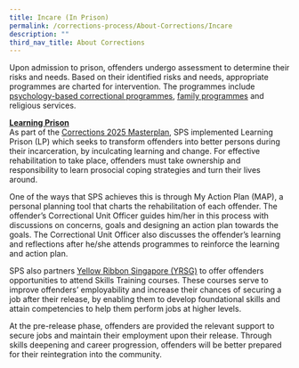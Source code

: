 ```yaml
---
title: Incare (In Prison)
permalink: /corrections-process/About-Corrections/Incare
description: ""
third_nav_title: About Corrections
---
```


Upon admission to prison, offenders undergo assessment to determine their risks and needs. Based on their identified risks and needs, appropriate programmes are charted for intervention. The programmes include [psychology-based correctional programmes](/corrections-process/programmes/psychology-programmes), [family programmes](/corrections-process/programmes/family-programmes) and religious services.

<strong><u>Learning Prison</u></strong><br>
As part of the [Corrections 2025 Masterplan](/about-us/strategic-plans), SPS implemented Learning Prison (LP) which seeks to transform offenders into better persons during their incarceration, by inculcating learning and change. For effective rehabilitation to take place, offenders must take ownership and responsibility to learn prosocial coping strategies and turn their lives around. 

One of the ways that SPS achieves this is through My Action Plan (MAP), a personal planning tool that charts the rehabilitation of each offender. The offender’s Correctional Unit Officer guides him/her in this process with discussions on concerns, goals and designing an action plan towards the goals. The Correctional Unit Officer also discusses the offender’s learning and reflections after he/she attends programmes to reinforce the learning and action plan.  

SPS also partners [Yellow Ribbon Singapore (YRSG)](https://www.yellowribbon.gov.sg/) to offer offenders opportunities to attend Skills Training courses. These courses serve to improve offenders’ employability and increase their chances of securing a job after their release, by enabling them to develop foundational skills and attain competencies to help them perform jobs at higher levels.

At the pre-release phase, offenders are provided the relevant support to secure jobs and maintain their employment upon their release. Through skills deepening and career progression, offenders will be better prepared for their reintegration into the community.